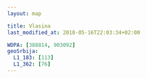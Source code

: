 ```yaml
---
layout: map

title: Vlasina
last_modified_at: 2018-05-16T22:03:34+02:00

WDPA: [388814, 903092]
geoSrbija:
  L1_183: [113]
  L1_362: [76]
---
```

